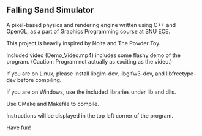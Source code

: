 ## Falling Sand Simulator
A pixel-based physics and rendering engine written using C++ and OpenGL, as a part of Graphics Programming course at SNU ECE.

This project is heavily inspired by Noita and The Powder Toy.

Included video (Demo_Video.mp4) includes some flashy demo of the program. (Caution: Program not actually as exciting as the video.)

If you are on Linux, please install libglm-dev, libglfw3-dev, and libfreetype-dev before compiling.

If you are on Windows, use the included libraries under lib and dlls.

Use CMake and Makefile to compile. 

Instructions will be displayed in the top left corner of the program.

Have fun!
